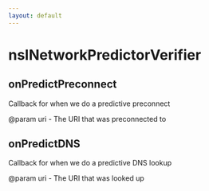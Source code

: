 ```yaml
---
layout: default
---
```


# nsINetworkPredictorVerifier #

## onPredictPreconnect ##

Callback for when we do a predictive preconnect

@param uri - The URI that was preconnected to


## onPredictDNS ##

Callback for when we do a predictive DNS lookup

@param uri - The URI that was looked up

